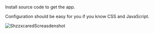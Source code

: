 Install source code to get the app.

Configuration should be easy for you if you know CSS and JavaScript.


![ShzzxcaredScreasdenshot](https://github.com/user-attachments/assets/9c17f44d-913d-40f0-aff4-95b4d15a6510)

